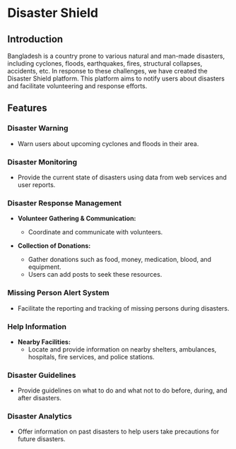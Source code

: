 # Disaster Shield

## Introduction

Bangladesh is a country prone to various natural and man-made disasters, including cyclones, floods, earthquakes, fires, structural collapses, accidents, etc. In response to these challenges, we have created the Disaster Shield platform. This platform aims to notify users about disasters and facilitate volunteering and response efforts.

## Features

### Disaster Warning

- Warn users about upcoming cyclones and floods in their area.

### Disaster Monitoring

- Provide the current state of disasters using data from web services and user reports.

### Disaster Response Management

- **Volunteer Gathering & Communication:**
  - Coordinate and communicate with volunteers.

- **Collection of Donations:**
  - Gather donations such as food, money, medication, blood, and equipment.
  - Users can add posts to seek these resources.

### Missing Person Alert System

- Facilitate the reporting and tracking of missing persons during disasters.

### Help Information

- **Nearby Facilities:**
  - Locate and provide information on nearby shelters, ambulances, hospitals, fire services, and police stations.

### Disaster Guidelines

- Provide guidelines on what to do and what not to do before, during, and after disasters.

### Disaster Analytics

- Offer information on past disasters to help users take precautions for future disasters.
